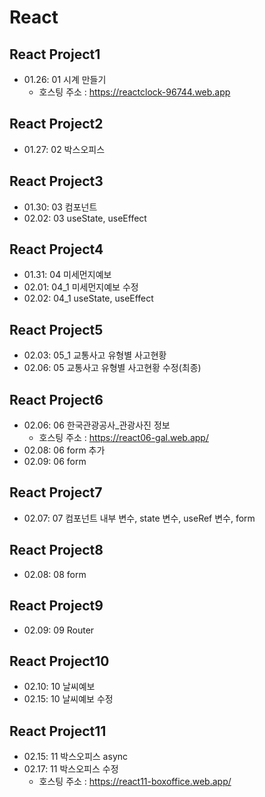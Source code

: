 # React
## React Project1
+ 01.26: 01 시계 만들기 
  - 호스팅 주소 : https://reactclock-96744.web.app
## React Project2
+ 01.27: 02 박스오피스
## React Project3
+ 01.30: 03 컴포넌트 
+ 02.02: 03 useState, useEffect
## React Project4
+ 01.31: 04 미세먼지예보
+ 02.01: 04_1 미세먼지예보 수정
+ 02.02: 04_1 useState, useEffect
## React Project5
+ 02.03: 05_1 교통사고 유형별 사고현황
+ 02.06: 05 교통사고 유형별 사고현황 수정(최종)
## React Project6
+ 02.06: 06 한국관광공사_관광사진 정보
  - 호스팅 주소 : https://react06-gal.web.app/
+ 02.08: 06 form 추가
+ 02.09: 06 form
## React Project7
+ 02.07: 07 컴포넌트 내부 변수, state 변수, useRef 변수, form
## React Project8
+ 02.08: 08 form 
## React Project9
+ 02.09: 09 Router
## React Project10
+ 02.10: 10 날씨예보
+ 02.15: 10 날씨예보 수정
## React Project11
+ 02.15: 11 박스오피스 async
+ 02.17: 11 박스오피스 수정
  - 호스팅 주소 : https://react11-boxoffice.web.app/
